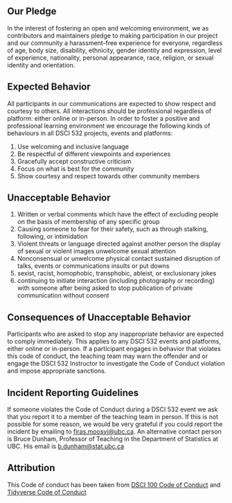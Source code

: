 ## Our Pledge

In the interest of fostering an open and welcoming environment, we as contributors and maintainers pledge to making participation in our project and our community a harassment-free experience for everyone, regardless of age, body size, disability, ethnicity, gender identity and expression, level of experience, nationality, personal appearance, race, religion, or sexual identity and orientation.

## Expected Behavior

All participants in our communications are expected to show respect and courtesy to others. All interactions should be professional regardless of platform: either online or in-person. In order to foster a positive and professional learning environment we encourage the following kinds of behaviours in all DSCI 532 projects, events and platforms:

1. Use welcoming and inclusive language
2. Be respectful of different viewpoints and experiences
3. Gracefully accept constructive criticism
4. Focus on what is best for the community
5. Show courtesy and respect towards other community members

## Unacceptable Behavior
1. Written or verbal comments which have the effect of excluding people on the basis of membership of any specific group
2. Causing someone to fear for their safety, such as through stalking, following, or intimidation
3. Violent threats or language directed against another person
the display of sexual or violent images
unwelcome sexual attention
4. Nonconsensual or unwelcome physical contact
sustained disruption of talks, events or communications
insults or put downs
5. sexist, racist, homophobic, transphobic, ableist, or exclusionary jokes
6. continuing to initiate interaction (including photography or recording) with someone after being asked to stop publication of private communication without consent

## Consequences of Unacceptable Behavior
Participants who are asked to stop any inappropriate behavior are expected to comply immediately. This applies to any DSCI 532 events and platforms, either online or in-person. If a participant engages in behavior that violates this code of conduct, the teaching team may warn the offender and or engage the DSCI 532 Instructor to investigate the Code of Conduct violation and impose appropriate sanctions.

## Incident Reporting Guidelines

If someone violates the Code of Conduct during a DSCI 532 event we ask that you report it to a member of the teaching team in person.  If this is not possible for some reason, we would be very grateful if you could report the incident by emailing to firas.moosvi@ubc.ca. An alternative contact person is Bruce Dunham, Professor of Teaching in the Department of Statistics at UBC. His email is b.dunham@stat.ubc.ca

## Attribution
This Code of conduct has been taken from [DSCI 100 Code of Conduct](https://github.com/UBC-DSCI/dsci-100/blob/master/CODE_OF_CONDUCT.md) and [Tidyverse Code of Conduct](https://github.com/tidyverse/tidyverse.org/blob/master/CODE_OF_CONDUCT.md)

